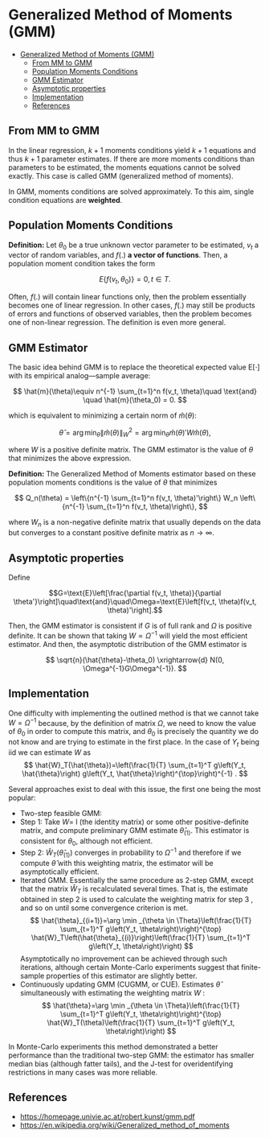 # Generalized Method of Moments (GMM)

- [Generalized Method of Moments (GMM)](#generalized-method-of-moments-gmm)
  - [From MM to GMM](#from-mm-to-gmm)
  - [Population Moments Conditions](#population-moments-conditions)
  - [GMM Estimator](#gmm-estimator)
  - [Asymptotic properties](#asymptotic-properties)
  - [Implementation](#implementation)
  - [References](#references)

## From MM to GMM

In the linear regression, $k+1$ moments conditions yield $k+1$ equations and thus $k+1$ parameter estimates. If there are more moments conditions than parameters to be estimated, the moments equations cannot be solved exactly. This case is called GMM (generalized method of moments).

In GMM, moments conditions are solved approximately. To this aim, single condition equations are **weighted**.

## Population Moments Conditions

**Definition:** Let $\theta_0$ be a true unknown vector parameter to be estimated, $v_t$ a vector of random variables, and $f(.)$ **a vector of functions**. Then, a population moment condition takes the form

$$
E\{f(v_t, \theta_0)\} = 0, t \in T.
$$

Often, $f(.)$ will contain linear functions only, then the problem essentially becomes one of linear regression. In other cases, $f(.)$ may still be products of errors and functions of observed variables, then the problem becomes one of non-linear regression. The definition is even more general.

## GMM Estimator

The basic idea behind GMM is to replace the theoretical expected value E[⋅] with its empirical analog—sample average:

$$
\hat{m}(\theta)\equiv n^{-1} \sum_{t=1}^n f(v_t, \theta)\quad \text{and} \quad \hat{m}(\theta_0) = 0.
$$

which is equivalent to minimizing a certain norm of $\hat{m}(\theta)$:

$$
\hat{\theta} = \arg \min_{\theta} \|\hat{m}(\theta)\|_W^2=\arg \min_{\theta} \hat{m}(\theta)'W\hat{m}(\theta),
$$

where $W$ is a positive definite matrix. The GMM estimator is the value of $\theta$ that minimizes the above expression.

**Definition:** The Generalized Method of Moments estimator based on these population moments conditions is the value of $\theta$ that minimizes

$$
Q_n(\theta) = \left\{n^{-1} \sum_{t=1}^n f(v_t, \theta)'\right\} W_n \left\{n^{-1} \sum_{t=1}^n f(v_t, \theta)\right\},
$$

where $W_n$ is a non-negative definite matrix that usually depends on the data but converges to a constant positive definite matrix as $n \to \infty$.

## Asymptotic properties

Define

$$G=\text{E}\left[\frac{\partial f(v_t, \theta)}{\partial \theta'}\right]\quad\text{and}\quad\Omega=\text{E}\left[f(v_t, \theta)f(v_t, \theta)'\right].$$

Then, the GMM estimator is consistent if $G$ is of full rank and $\Omega$ is positive definite. It can be shown that taking $W\varpropto \Omega^{-1}$ will yield the most efficient estimator. And then, the asymptotic distribution of the GMM estimator is

$$
\sqrt{n}(\hat{\theta}-\theta_0) \xrightarrow{d} N(0, \Omega^{-1}G\Omega^{-1}).
$$

## Implementation

One difficulty with implementing the outlined method is that we cannot take $W=\Omega^{-1}$ because, by the definition of matrix $\Omega$, we need to know the value of $\theta_0$ in order to compute this matrix, and $\theta_0$ is precisely the quantity we do not know and are trying to estimate in the first place. In the case of $Y_t$ being iid we can estimate $W$ as
$$
\hat{W}_T(\hat{\theta})=\left(\frac{1}{T} \sum_{t=1}^T g\left(Y_t, \hat{\theta}\right) g\left(Y_t, \hat{\theta}\right)^{\top}\right)^{-1} .
$$

Several approaches exist to deal with this issue, the first one being the most popular:
- Two-step feasible GMM:
- Step 1: Take $W=$ I (the identity matrix) or some other positive-definite matrix, and compute preliminary GMM estimate $\hat{\theta}_{(1)}$. This estimator is consistent for $\theta_0$, although not efficient.
- Step 2: $\hat{W}_T\left(\hat{\theta}_{(1)}\right)$ converges in probability to $\Omega^{-1}$ and therefore if we compute $\hat{\theta}$ with this weighting matrix, the estimator will be asymptotically efficient.
- Iterated GMM. Essentially the same procedure as 2-step GMM, except that the matrix $\hat{W}_T$ is recalculated several times. That is, the estimate obtained in step 2 is used to calculate the weighting matrix for step 3 , and so on until some convergence criterion is met.
$$
\hat{\theta}_{(i+1)}=\arg \min _{\theta \in \Theta}\left(\frac{1}{T} \sum_{t=1}^T g\left(Y_t, \theta\right)\right)^{\top} \hat{W}_T\left(\hat{\theta}_{(i)}\right)\left(\frac{1}{T} \sum_{t=1}^T g\left(Y_t, \theta\right)\right)
$$
Asymptotically no improvement can be achieved through such iterations, although certain Monte-Carlo experiments suggest that finite-sample properties of this estimator are slightly better.
- Continuously updating GMM (CUGMM, or CUE). Estimates $\hat{\theta}$ simultaneously with estimating the weighting matrix $W$ :
$$
\hat{\theta}=\arg \min _{\theta \in \Theta}\left(\frac{1}{T} \sum_{t=1}^T g\left(Y_t, \theta\right)\right)^{\top} \hat{W}_T(\theta)\left(\frac{1}{T} \sum_{t=1}^T g\left(Y_t, \theta\right)\right)
$$

In Monte-Carlo experiments this method demonstrated a better performance than the traditional two-step GMM: the estimator has smaller median bias (although fatter tails), and the J-test for overidentifying restrictions in many cases was more reliable.

## References

- https://homepage.univie.ac.at/robert.kunst/gmm.pdf
- https://en.wikipedia.org/wiki/Generalized_method_of_moments
